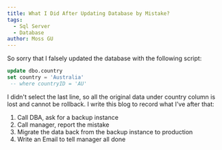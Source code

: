 ```yaml
---
title: What I Did After Updating Database by Mistake?
tags: 
  - Sql Server
  - Database
author: Moss GU
---
```


So sorry that I falsely updated the database with the following script:

```sql
update dbo.country
set country = 'Australia'
 -- where countryID = 'AU'
```

I didn't select the last line, so all the original data under country column is lost and cannot be rollback. I write this blog to record what I've after that:


1. Call DBA, ask for a backup instance
2. Call manager, report the mistake
3. Migrate  the data back from the backup instance to production
4. Write an Email to tell manager all done

